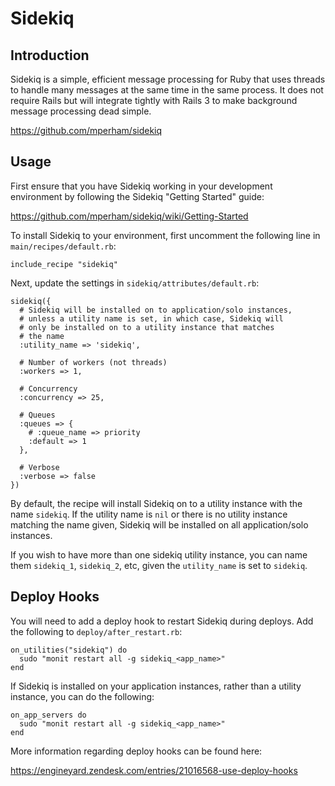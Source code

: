 # Sidekiq

## Introduction

Sidekiq is a simple, efficient message processing for Ruby that uses threads to handle many messages at the same time in the same process. It does not require Rails but will integrate tightly with Rails 3 to make background message processing dead simple.

https://github.com/mperham/sidekiq

## Usage

First ensure that you have Sidekiq working in your development environment by following the Sidekiq "Getting Started" guide:

https://github.com/mperham/sidekiq/wiki/Getting-Started

To install Sidekiq to your environment, first uncomment the following line in `main/recipes/default.rb`:

```
include_recipe "sidekiq"
```

Next, update the settings in `sidekiq/attributes/default.rb`:

```
sidekiq({
  # Sidekiq will be installed on to application/solo instances,
  # unless a utility name is set, in which case, Sidekiq will
  # only be installed on to a utility instance that matches
  # the name
  :utility_name => 'sidekiq',
  
  # Number of workers (not threads)
  :workers => 1,
  
  # Concurrency
  :concurrency => 25,
  
  # Queues
  :queues => {
    # :queue_name => priority
    :default => 1
  },
  
  # Verbose
  :verbose => false
})
```

By default, the recipe will install Sidekiq on to a utility instance with the name `sidekiq`. If the utility name is `nil` or there is no utility instance matching the name given, Sidekiq will be installed on all application/solo instances.

If you wish to have more than one sidekiq utility instance, you can name them `sidekiq_1`, `sidekiq_2`, etc, given the `utility_name` is set to `sidekiq`.

## Deploy Hooks

You will need to add a deploy hook to restart Sidekiq during deploys. Add the following to `deploy/after_restart.rb`:

```
on_utilities("sidekiq") do
  sudo "monit restart all -g sidekiq_<app_name>"
end
```

If Sidekiq is installed on your application instances, rather than a utility instance, you can do the following:

```
on_app_servers do
  sudo "monit restart all -g sidekiq_<app_name>"
end
```

More information regarding deploy hooks can be found here:

https://engineyard.zendesk.com/entries/21016568-use-deploy-hooks